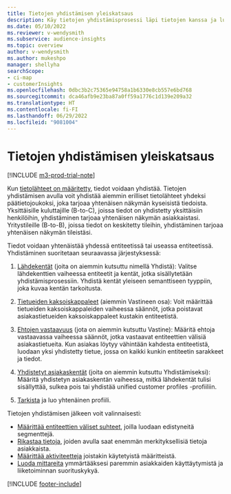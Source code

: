 ```yaml
---
title: Tietojen yhdistämisen yleiskatsaus
description: Käy tietojen yhdistämisprosessi läpi tietojen kanssa ja luo unified customer profiles -profiilien yksittäinen tietojoukko.
ms.date: 05/10/2022
ms.reviewer: v-wendysmith
ms.subservice: audience-insights
ms.topic: overview
author: v-wendysmith
ms.author: mukeshpo
manager: shellyha
searchScope:
- ci-map
- customerInsights
ms.openlocfilehash: 0dbc3b2c75365e94758a1b6330e8cb557e6bd768
ms.sourcegitcommit: dca46afb9e23ba87a0ff59a1776c1d139e209a32
ms.translationtype: HT
ms.contentlocale: fi-FI
ms.lasthandoff: 06/29/2022
ms.locfileid: "9081004"
---
```

# <a name="data-unification-overview"></a>Tietojen yhdistämisen yleiskatsaus

[!INCLUDE [m3-prod-trial-note](includes/m3-prod-trial-note.md)]

Kun [tietolähteet on määritetty](data-sources.md), tiedot voidaan yhdistää. Tietojen yhdistämisen avulla voit yhdistää aiemmin erilliset tietolähteet yhdeksi päätietojoukoksi, joka tarjoaa yhtenäisen näkymän kyseisistä tiedoista. Yksittäisille kuluttajille (B-to-C), joissa tiedot on yhdistetty yksittäisiin henkilöihin, yhdistäminen tarjoaa yhtenäisen näkymän asiakkaistasi. Yritystileille (B-to-B), joissa tiedot on keskitetty tileihin, yhdistäminen tarjoaa yhtenäisen näkymän tileistäsi.

Tiedot voidaan yhtenäistää yhdessä entiteetissä tai useassa entiteetissä. Yhdistäminen suoritetaan seuraavassa järjestyksessä:

1. [Lähdekentät](map-entities.md) (joita on aiemmin kutsuttu nimellä Yhdistä): Valitse lähdekenttien vaiheessa entiteetit ja kentät, jotka sisällytetään yhdistämisprosessiin. Yhdistä kentät yleiseen semanttiseen tyyppiin, joka kuvaa kentän tarkoitusta.

1. [Tietueiden kaksoiskappaleet](remove-duplicates.md) (aiemmin Vastineen osa): Voit määrittää tietueiden kaksoiskappaleiden vaiheessa säännöt, jotka poistavat asiakastietueiden kaksoiskappaleet kustakin entiteetistä.

1. [Ehtojen vastaavuus](match-entities.md) (jota on aiemmin kutsuttu Vastine): Määritä ehtoja vastaavassa vaiheessa säännöt, jotka vastaavat entiteettien välisiä asiakastietueita. Kun asiakas löytyy vähintään kahdesta entiteetistä, luodaan yksi yhdistetty tietue, jossa on kaikki kunkin entiteetin sarakkeet ja tiedot.

1. [Yhdistetyt asiakaskentät](merge-entities.md) (joita on aiemmin kutsuttu Yhdistämiseksi): Määritä yhdistetyn asiakaskentän vaiheessa, mitkä lähdekentät tulisi sisällyttää, sulkea pois tai yhdistää unified customer profiles -profiiliin.  

1. [Tarkista](review-unification.md) ja luo yhtenäinen profiili.

Tietojen yhdistämisen jälkeen voit valinnaisesti:

- [Määrittää entiteettien väliset suhteet](relationships.md), joilla luodaan edistyneitä segmenttejä.
- [Rikastaa tietoja](enrichment-hub.md), joiden avulla saat enemmän merkityksellisiä tietoja asiakkaista.
- [Määrittää aktiviteetteja](activities.md) joistakin käytetyistä määritteistä.
- [Luoda mittareita](measures.md) ymmärtääksesi paremmin asiakkaiden käyttäytymistä ja liiketoiminnan suorituskykyä.

[!INCLUDE [footer-include](includes/footer-banner.md)]
